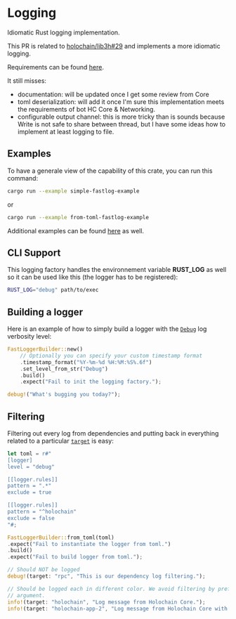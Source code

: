 # Logging

Idiomatic Rust logging implementation.

This PR is related to [holochain/lib3h#29](https://github.com/holochain/lib3h/issues/29) and implements a more idiomatic logging.

Requirements can be found [here](https://hackmd.io/MP5F3UhSTp2iPk37Cwa-fw).

It still misses:

* documentation: will be updated once I get some review from Core
* toml deserialization: will add it once I'm sure this implementation meets the requirements of bot HC Core & Networking.
* configurable output channel: this is more tricky than is sounds because Write is not safe to share between thread, but I have some ideas how to implement at least logging to file.

## Examples

To have a generale view of the capability of this crate, you can run this command:

```bash
cargo run --example simple-fastlog-example
```

or

```bash
cargo run --example from-toml-fastlog-example
```

Additional examples can be found [here](./examples) as well.

## CLI Support

This logging factory handles the environnement variable **RUST_LOG** as well so it can be used like this (the logger has to be registered):

```bash
RUST_LOG="debug" path/to/exec
```

## Building a logger

Here is an example of how to simply build a logger with the [`Debug`](https://docs.rs/log/0.4.8/log/enum.Level.html#variant.Debug) log verbosity level:

```rust
FastLoggerBuilder::new()
    // Optionally you can specify your custom timestamp format
    .timestamp_format("%Y-%m-%d %H:%M:%S%.6f") 
    .set_level_from_str("Debug")
    .build()
    .expect("Fail to init the logging factory.");

debug!("What's bugging you today?");
```
## Filtering

Filtering out every log from dependencies and putting back in everything related to a particular [`target`](https://docs.rs/log/0.4.8/log/struct.Record.html#method.target) is easy:

```rust
let toml = r#"
[logger]
level = "debug"

[[logger.rules]]
pattern = ".*"
exclude = true

[[logger.rules]]
pattern = "^holochain"
exclude = false
"#;

FastLoggerBuilder::from_toml(toml)
.expect("Fail to instantiate the logger from toml.")
.build()
.expect("Fail to build logger from toml.");

// Should NOT be logged
debug!(target: "rpc", "This is our dependency log filtering.");

// Should be logged each in different color. We avoid filtering by prefixing using the 'target'
// argument.
info!(target: "holochain", "Log message from Holochain Core.");
info!(target: "holochain-app-2", "Log message from Holochain Core with instance ID 2");
```
